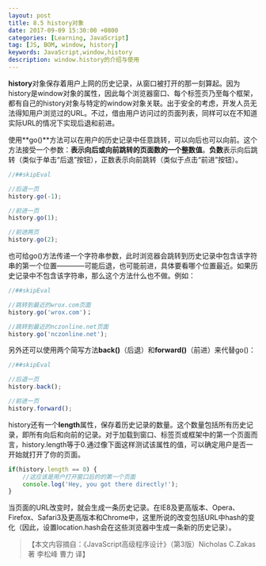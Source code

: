 ```yaml
---
layout: post
title: 8.5 history对象
date: 2017-09-09 15:30:00 +0800
categories: [Learning, JavaScript]
tag: [JS, BOM, window, history]
keywords: JavaScript,window,history
description: window.history的介绍与使用
---
```


**history**对象保存着用户上网的历史记录，从窗口被打开的那一刻算起。因为history是window对象的属性，因此每个浏览器窗口、每个标签页乃至每个框架，都有自己的history对象与特定的window对象关联。出于安全的考虑，开发人员无法得知用户浏览过的URL。不过，借由用户访问过的页面列表，同样可以在不知道实际URL的情况下实现后退和前进。

使用**go()**方法可以在用户的历史记录中任意跳转，可以向后也可以向前。这个方法接受一个参数：**表示向后或向前跳转的页面数的一个整数值**。**负数**表示向后跳转（类似于单击“后退”按钮），正数表示向前跳转（类似于点击“前进”按钮）。

```js
//##skipEval

//后退一页
history.go(-1);

//前进一页
history.go(1);

//前进两页
history.go(2);
```

也可给go()方法传递一个字符串参数，此时浏览器会跳转到历史记录中包含该字符串的第一个位置————可能后退，也可能前进，具体要看哪个位置最近。如果历史记录中不包含该字符串，那么这个方法什么也不做。例如：

```js
//##skipEval

//跳转到最近的wrox.com页面
history.go('wrox.com')；

//跳转到最近的nczonline.net页面
history.go('nczonline.net');
```

另外还可以使用两个简写方法**back()**（后退）和**forward()**（前进）来代替go()：

```js
//##skipEval

//后退一页
history.back();

//前进一页
history.forward();
```

history还有一个**length**属性，保存着历史记录的数量。这个数量包括所有历史记录，即所有向后和向前的记录。对于加载到窗口、标签页或框架中的第一个页面而言，history.length等于0.通过像下面这样测试该属性的值，可以确定用户是否一开始就打开了你的页面。

```js
if(history.length == 0) {
	//这应该是用户打开窗口后的的第一个页面
	console.log('Hey, you got there directly!');
}
```

当页面的URL改变时，就会生成一条历史记录。在IE8及更高版本、Opera、Firefox、Safari3及更高版本和Chrome中，这里所说的改变包括URL中hash的变化（因此，设置location.hash会在这些浏览器中生成一条新的历史记录）。


>【本文内容摘自：《JavaScript高级程序设计》（第3版）Nicholas C.Zakas 著   李松峰 曹力 译】
